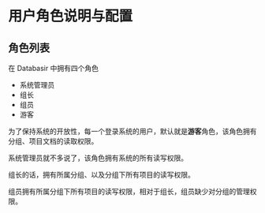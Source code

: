 # 用户角色说明与配置
## 角色列表

在 Databasir 中拥有四个角色

- 系统管理员
- 组长
- 组员
- 游客

为了保持系统的开放性，每一个登录系统的用户，默认就是**游客**角色，该角色拥有分组、项目文档的读取权限。

系统管理员就不多说了，该角色拥有系统的所有读写权限。

组长的话，拥有所属分组、以及分组下所有项目的读写权限。

组员拥有所属分组下所有项目的读写权限，相对于组长，组员缺少对分组的管理权限。

